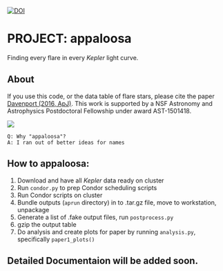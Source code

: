 [![DOI](https://zenodo.org/badge/doi/10.5281/zenodo.58169.svg)](http://dx.doi.org/10.5281/zenodo.58169)

# PROJECT: appaloosa

Finding every flare in every *Kepler* light curve.

## About
If you use this code, or the data table of flare stars, please cite the paper [Davenport (2016, ApJ)](https://arxiv.org/abs/1607.03494). 
This work is supported by a NSF Astronomy and Astrophysics Postdoctoral Fellowship under award AST-1501418.



![](./misc/horse_anim.gif)


    Q: Why "appaloosa"?
    A: I ran out of better ideas for names
    

## How to appaloosa:
1. Download and have all *Kepler* data ready on cluster
2. Run `condor.py` to prep Condor scheduling scripts
3. Run Condor scripts on cluster
4. Bundle outputs (`aprun` directory) in to .tar.gz file, move to workstation, unpackage
5. Generate a list of .fake output files, run `postprocess.py`
6. gzip the output table
7. Do analysis and create plots for paper by running `analysis.py`, specifically `paper1_plots()`

## Detailed Documentaion will be added soon.
